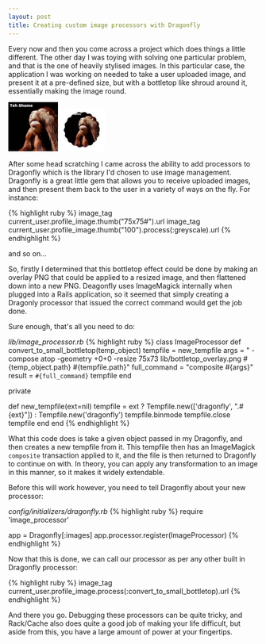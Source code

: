 ```yaml
---
layout: post
title: Creating custom image processors with Dragonfly
---
```

Every now and then you come across a project which does things a little different.  The other day I was toying with solving one particular problem, and that is the one of heavily stylised images.  In this particular case, the application I was working on needed to take a user uploaded image, and present it at a pre-defined size, but with a bottletop like shroud around it, essentially making the image round.

![](/images/the_shame.png "Before")
![](/images/the_shame_transformed.png "After")

After some head scratching I came across the ability to add processors to Dragonfly which is the library I'd chosen to use image management.  Dragonfly is a great little gem that allows you to receive uploaded images, and then present them back to the user in a variety of ways on the fly.  For instance:

{% highlight ruby %}
image_tag current_user.profile_image.thumb("75x75#").url
image_tag current_user.profile_image.thumb("100").process(:greyscale).url
{% endhighlight %}

and so on…

So, firstly I determined that this bottletop effect could be done by making an overlay PNG that could be applied to a resized image, and then flattened down into a new PNG.  Deagonfly uses ImageMagick internally when plugged into a Rails application, so it seemed that simply creating a Dragonly processor that issued the correct command would get the job done.

Sure enough, that's all you need to do:

_lib/image_processor.rb_
{% highlight ruby %}
class ImageProcessor
  def convert_to_small_bottletop(temp_object)
    tempfile = new_tempfile
    args = " -compose atop -geometry +0+0 -resize 75x73 lib/bottletop_overlay.png #{temp_object.path} #{tempfile.path}"
    full_command = "composite #{args}"
    result = `#{full_command}`
    tempfile
  end

  private

  def new_tempfile(ext=nil)
    tempfile = ext ? Tempfile.new(['dragonfly', ".#{ext}"]) : Tempfile.new('dragonfly')
    tempfile.binmode
    tempfile.close
    tempfile
  end
end
{% endhighlight %}

What this code does is take a given object passed in my Dragonfly, and then creates a new tempfile from it.  This tempfile then has an ImageMagick `composite` transaction applied to it, and the file is then returned to Dragonfly to continue on with.  In theory, you can apply any transformation to an image in this manner, so it makes it widely extendable.

Before this will work however, you need to tell Dragonfly about your new processor:

_config/initializers/dragonfly.rb_
{% highlight ruby %}
require 'image_processor'

app = Dragonfly[:images]
app.processor.register(ImageProcessor)
{% endhighlight %}

Now that this is done, we can call our processor as per any other built in Dragonfly processor:

{% highlight ruby %}
image_tag current_user.profile_image.process(:convert_to_small_bottletop).url
{% endhighlight %}

And there you go.  Debugging these processors can be quite tricky, and Rack/Cache also does quite a good job of making your life difficult, but aside from this, you have a large amount of power at your fingertips.

